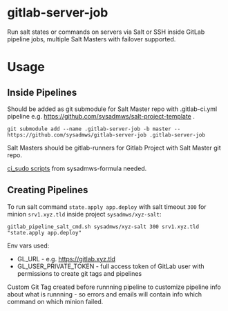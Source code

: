 # gitlab-server-job
Run salt states or commands on servers via Salt or SSH inside GitLab pipeline jobs, multiple Salt Masters with failover supported.

# Usage

## Inside Pipelines
Should be added as git submodule for Salt Master repo with .gitlab-ci.yml pipeline e.g. https://github.com/sysadmws/salt-project-template .
```
git submodule add --name .gitlab-server-job -b master -- https://github.com/sysadmws/gitlab-server-job .gitlab-server-job
```
Salt Masters should be gitlab-runners for Gitlab Project with Salt Master git repo.

[ci_sudo scripts](https://github.com/sysadmws/sysadmws-formula/tree/master/scripts/ci_sudo) from sysadmws-formula needed.

## Creating Pipelines
To run salt command `state.apply app.deploy` with salt timeout `300` for minion `srv1.xyz.tld` inside project `sysadmws/xyz-salt`:
```
gitlab_pipeline_salt_cmd.sh sysadmws/xyz-salt 300 srv1.xyz.tld "state.apply app.deploy"
```

Env vars used:
- GL_URL - e.g. https://gitlab.xyz.tld
- GL_USER_PRIVATE_TOKEN - full access token of GitLab user with permissions to create git tags and pipelines

Custom Git Tag created before runnning pipeline to customize pipeline info about what is runnning - so errors and emails will contain info which command on which minion failed.
